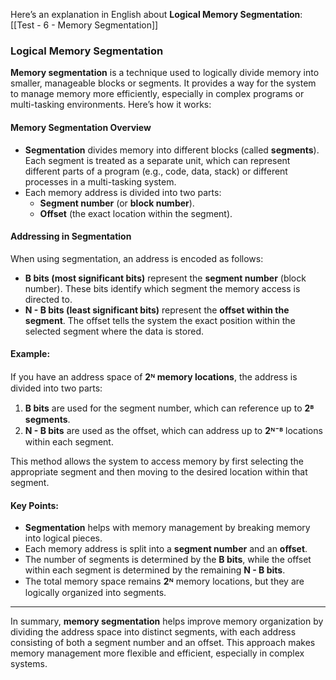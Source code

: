 Here’s an explanation in English about **Logical Memory Segmentation**:
[[Test - 6 - Memory Segmentation]] 
### Logical Memory Segmentation

**Memory segmentation** is a technique used to logically divide memory into smaller, manageable blocks or segments. It provides a way for the system to manage memory more efficiently, especially in complex programs or multi-tasking environments. Here’s how it works:

#### Memory Segmentation Overview
- **Segmentation** divides memory into different blocks (called **segments**). Each segment is treated as a separate unit, which can represent different parts of a program (e.g., code, data, stack) or different processes in a multi-tasking system.
- Each memory address is divided into two parts:
  - **Segment number** (or **block number**).
  - **Offset** (the exact location within the segment).

#### Addressing in Segmentation
When using segmentation, an address is encoded as follows:
- **B bits (most significant bits)** represent the **segment number** (block number). These bits identify which segment the memory access is directed to.
- **N - B bits (least significant bits)** represent the **offset within the segment**. The offset tells the system the exact position within the selected segment where the data is stored.

#### Example:
If you have an address space of **2ᴺ memory locations**, the address is divided into two parts:
1. **B bits** are used for the segment number, which can reference up to **2ᴮ segments**.
2. **N - B bits** are used as the offset, which can address up to **2ᴺ⁻ᴮ** locations within each segment.

This method allows the system to access memory by first selecting the appropriate segment and then moving to the desired location within that segment.

#### Key Points:
- **Segmentation** helps with memory management by breaking memory into logical pieces.
- Each memory address is split into a **segment number** and an **offset**.
- The number of segments is determined by the **B bits**, while the offset within each segment is determined by the remaining **N - B bits**.
- The total memory space remains **2ᴺ** memory locations, but they are logically organized into segments.

---

In summary, **memory segmentation** helps improve memory organization by dividing the address space into distinct segments, with each address consisting of both a segment number and an offset. This approach makes memory management more flexible and efficient, especially in complex systems.
